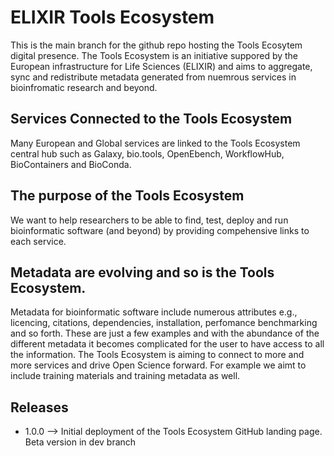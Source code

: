 # ELIXIR Tools Ecosystem
This is the main branch for the github repo hosting the Tools Ecosytem digital presence. The Tools Ecosystem is an initiative suppored by the European 
infrastructure for Life Sciences (ELIXIR) and aims to aggregate, sync and redistribute  metadata generated from nuemrous services in bioinfromatic research and beyond.
## Services Connected to the Tools Ecosystem
Many European and Global services are linked to the Tools Ecosystem central hub such as Galaxy, bio.tools, OpenEbench, WorkflowHub, BioContainers and BioConda.
## The purpose of the Tools Ecosystem
We want to help researchers to be able to find, test, deploy and run bioinformatic software (and beyond) by providing compehensive links to each service.
## Metadata are evolving and so is the Tools Ecosystem.
Metadata for bioinformatic software include numerous attributes e.g., licencing, citations, dependencies, installation,  perfomance benchmarking and so forth. These are just a few examples and with the abundance of the different metadata it becomes complicated for the user to have access to all the information. The Tools Ecosystem is aiming to connect to more and more services and drive Open Science forward. For example we aimt to include training materials and training metadata as well. 
## Releases
+ 1.0.0 --> Initial deployment of the Tools Ecosystem GitHub landing page. Beta version in dev branch 
